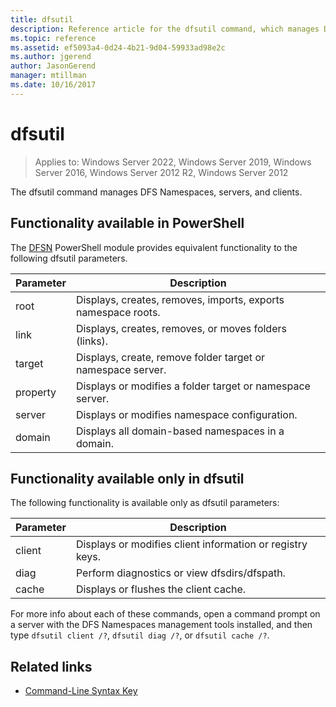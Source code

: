 ```yaml
---
title: dfsutil
description: Reference article for the dfsutil command, which manages DFS Namespaces, servers and clients.
ms.topic: reference
ms.assetid: ef5093a4-0d24-4b21-9d04-59933ad98e2c
ms.author: jgerend
author: JasonGerend
manager: mtillman
ms.date: 10/16/2017
---
```


# dfsutil

>Applies to: Windows Server 2022, Windows Server 2019, Windows Server 2016, Windows Server 2012 R2, Windows Server 2012

The dfsutil command manages DFS Namespaces, servers, and clients.

## Functionality available in PowerShell

The [DFSN](/powershell/module/dfsn/) PowerShell module provides equivalent functionality to the following dfsutil parameters.

| Parameter | Description |
| --------- | ----------- |
| root | Displays, creates, removes, imports, exports namespace roots. |
| link | Displays, creates, removes, or moves folders (links). |
| target | Displays, create, remove folder target or namespace server. |
| property | Displays or modifies a folder target or namespace server. |
| server | Displays or modifies namespace configuration. |
| domain | Displays all domain-based namespaces in a domain. |

## Functionality available only in dfsutil

The following functionality is available only as dfsutil parameters:

| Parameter | Description |
| --------- | ----------- |
| client | Displays or modifies client information or registry keys. |
| diag | Perform diagnostics or view dfsdirs/dfspath. |
| cache | Displays or flushes the client cache. |

For more info about each of these commands, open a command prompt on a server with the DFS Namespaces management tools installed, and then type `dfsutil client /?`, `dfsutil diag /?`, or `dfsutil cache /?`.

## Related links

- [Command-Line Syntax Key](command-line-syntax-key.md)
